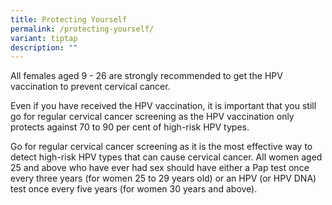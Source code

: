 ```yaml
---
title: Protecting Yourself
permalink: /protecting-yourself/
variant: tiptap
description: ""
---
```

<p>All females aged 9 - 26 are strongly recommended to get the HPV vaccination
to prevent cervical cancer.</p>
<p>Even if you have received the HPV vaccination, it is important that you
still go for regular cervical cancer screening as the HPV vaccination only
protects against 70 to 90 per cent of high-risk HPV types.</p>
<p>Go for regular cervical cancer screening as it is the most effective way
to detect high-risk HPV types that can cause cervical cancer. All women
aged 25 and above who have ever had sex should have either a Pap test once
every three years (for women 25 to 29 years old) or an HPV (or HPV DNA)
test once every five years (for women 30 years and above).</p>